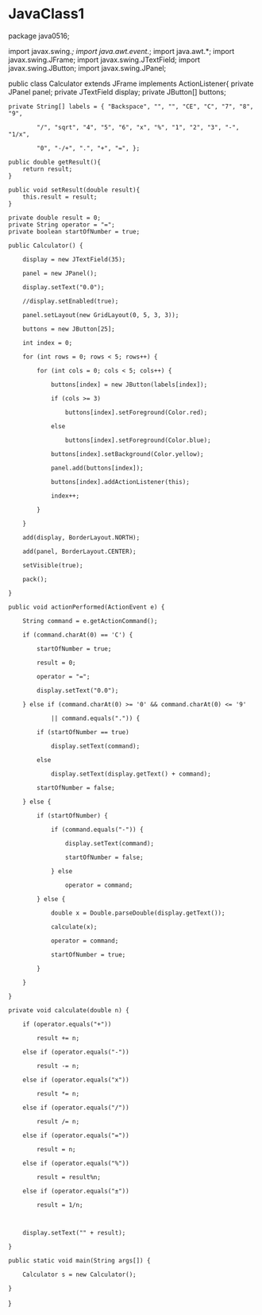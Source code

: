 # JavaClass1
package java0516;

import javax.swing.*;
import java.awt.event.*;
import java.awt.*;
import javax.swing.JFrame;
import javax.swing.JTextField;
import javax.swing.JButton;
import javax.swing.JPanel;

public class Calculator extends JFrame implements ActionListener{
	private JPanel panel;
	private JTextField display;
	private JButton[] buttons;

	private String[] labels = { "Backspace", "", "", "CE", "C", "7", "8", "9",

			"/", "sqrt", "4", "5", "6", "x", "%", "1", "2", "3", "-", "1/x",

			"0", "-/+", ".", "+", "=", };

	public double getResult(){
		return result;
	}

	public void setResult(double result){
		this.result = result;
	}

	private double result = 0;
	private String operator = "=";
	private boolean startOfNumber = true;

	public Calculator() {

		display = new JTextField(35);

		panel = new JPanel();

		display.setText("0.0");

		//display.setEnabled(true);

		panel.setLayout(new GridLayout(0, 5, 3, 3));

		buttons = new JButton[25];

		int index = 0;

		for (int rows = 0; rows < 5; rows++) {

			for (int cols = 0; cols < 5; cols++) {

				buttons[index] = new JButton(labels[index]);

				if (cols >= 3)

					buttons[index].setForeground(Color.red);

				else

					buttons[index].setForeground(Color.blue);

				buttons[index].setBackground(Color.yellow);

				panel.add(buttons[index]);

				buttons[index].addActionListener(this);

				index++;

			}

		}

		add(display, BorderLayout.NORTH);

		add(panel, BorderLayout.CENTER);

		setVisible(true);

		pack();

	}

	public void actionPerformed(ActionEvent e) {

		String command = e.getActionCommand();

		if (command.charAt(0) == 'C') {

			startOfNumber = true;

			result = 0;

			operator = "=";

			display.setText("0.0");

		} else if (command.charAt(0) >= '0' && command.charAt(0) <= '9'

				|| command.equals(".")) {

			if (startOfNumber == true)

				display.setText(command);

			else

				display.setText(display.getText() + command);

			startOfNumber = false;

		} else {

			if (startOfNumber) {

				if (command.equals("-")) {

					display.setText(command);

					startOfNumber = false;

				} else

					operator = command;

			} else {

				double x = Double.parseDouble(display.getText());

				calculate(x);

				operator = command;

				startOfNumber = true;

			}

		}

	}

	private void calculate(double n) {

		if (operator.equals("+"))

			result += n;

		else if (operator.equals("-"))

			result -= n;

		else if (operator.equals("x"))

			result *= n;

		else if (operator.equals("/"))

			result /= n;

		else if (operator.equals("="))

			result = n;

		else if (operator.equals("%"))

			result = result%n;

		else if (operator.equals("±"))

			result = 1/n;

		   

		display.setText("" + result);

	}

	public static void main(String args[]) {

		Calculator s = new Calculator();

	}
}
